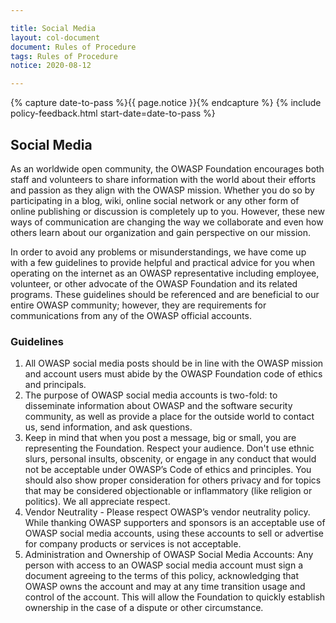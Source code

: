 ```yaml
---

title: Social Media
layout: col-document
document: Rules of Procedure
tags: Rules of Procedure
notice: 2020-08-12

---
```


{% capture date-to-pass %}{{ page.notice }}{% endcapture %}
{% include policy-feedback.html start-date=date-to-pass %}

## Social Media

As an worldwide open community, the OWASP Foundation encourages both staff and volunteers to share information with the world about their efforts and passion as they align with the OWASP mission. Whether you do so by participating in a blog, wiki, online social network or any other form of online publishing or discussion is completely up to you. However, these new ways of communication are changing the way we collaborate and even how others learn about our organization and gain perspective on our mission.

In order to avoid any problems or misunderstandings, we have come up with a few guidelines to provide helpful and practical advice for you when operating on the internet as an OWASP representative including employee, volunteer, or other advocate of the OWASP Foundation and its related programs. These guidelines should be referenced and are beneficial to our entire OWASP community; however, they are requirements for communications from any of the OWASP official accounts.

### Guidelines
1. All OWASP social media posts should be in line with the OWASP mission and account users must abide by the OWASP Foundation code of ethics and principals.
2. The purpose of OWASP social media accounts is two-fold:  to disseminate information about OWASP and the software security community, as well as provide a  place for the outside world to contact us, send information, and ask questions.
3. Keep in mind that when you post a message, big or small, you are representing the Foundation.  Respect your audience. Don't use ethnic slurs, personal insults, obscenity, or engage in any conduct that would not be acceptable under OWASP’s Code of ethics and principles. You should also show proper consideration for others privacy and for topics that may be considered objectionable or inflammatory (like religion or politics).  We all appreciate respect.
4. Vendor Neutrality - Please respect OWASP’s vendor neutrality policy. While thanking OWASP supporters and sponsors is an acceptable use of OWASP social media accounts, using these accounts to sell or advertise for company products or services is not acceptable.
5. Administration and Ownership of OWASP Social Media Accounts: Any person with access to an OWASP social media account must sign a document agreeing to the terms of this policy, acknowledging that OWASP owns the account and may at any time transition usage and control of the account. This will allow the Foundation to quickly establish ownership in the case of a dispute or other circumstance.
